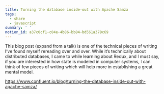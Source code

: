 ```yaml
---
title: Turning the database inside-out with Apache Samza
tags:
  - share
  - javascript
summary: ' '
notion_id: a37c0cf1-c04e-4b86-bb84-bd561a378c69
---
```

This blog post (expand from a talk) is one of the technical pieces of writing I’ve found myself rereading over and over. While it’s technically about distributed databases, I came to while learning about Redux, and I must say, if you are interested in how state is modeled in computer systems, I can think of few pieces of writing which will help more in establishing a great mental model.

<https://www.confluent.io/blog/turning-the-database-inside-out-with-apache-samza/>

